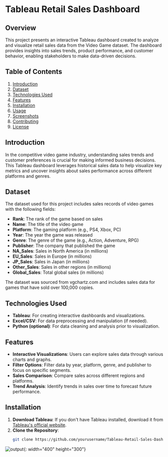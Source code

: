# Tableau Retail Sales Dashboard

## Overview

This project presents an interactive Tableau dashboard created to analyze and visualize retail sales data from the Video Game dataset. The dashboard provides insights into sales trends, product performance, and customer behavior, enabling stakeholders to make data-driven decisions.

## Table of Contents

1. [Introduction](#introduction)
2. [Dataset](#dataset)
3. [Technologies Used](#technologies-used)
4. [Features](#features)
5. [Installation](#installation)
6. [Usage](#usage)
7. [Screenshots](#screenshots)
8. [Contributing](#contributing)
9. [License](#license)

## Introduction

In the competitive video game industry, understanding sales trends and customer preferences is crucial for making informed business decisions. This Tableau dashboard leverages historical sales data to help visualize key metrics and uncover insights about sales performance across different platforms and genres.

## Dataset

The dataset used for this project includes sales records of video games with the following fields:

- **Rank**: The rank of the game based on sales
- **Name**: The title of the video game
- **Platform**: The gaming platform (e.g., PS4, Xbox, PC)
- **Year**: The year the game was released
- **Genre**: The genre of the game (e.g., Action, Adventure, RPG)
- **Publisher**: The company that published the game
- **NA_Sales**: Sales in North America (in millions)
- **EU_Sales**: Sales in Europe (in millions)
- **JP_Sales**: Sales in Japan (in millions)
- **Other_Sales**: Sales in other regions (in millions)
- **Global_Sales**: Total global sales (in millions)

The dataset was sourced from vgchartz.com and includes sales data for games that have sold over 100,000 copies.

## Technologies Used

- **Tableau**: For creating interactive dashboards and visualizations.
- **Excel/CSV**: For data preprocessing and manipulation (if needed).
- **Python (optional)**: For data cleaning and analysis prior to visualization.

## Features

- **Interactive Visualizations**: Users can explore sales data through various charts and graphs.
- **Filter Options**: Filter data by year, platform, genre, and publisher to focus on specific segments.
- **Sales Comparison**: Compare sales across different regions and platforms.
- **Trend Analysis**: Identify trends in sales over time to forecast future performance.

## Installation

1. **Download Tableau**: If you don't have Tableau installed, download it from [Tableau's official website](https://www.tableau.com/).
2. **Clone the Repository**:
   ```bash
   git clone https://github.com/yourusername/Tableau-Retail-Sales-Dashboard.git
![output](https://github.com/user-attachments/assets/96e4d41c-07ec-400b-83c8-160f95889b30){: width="400" height="300"}
